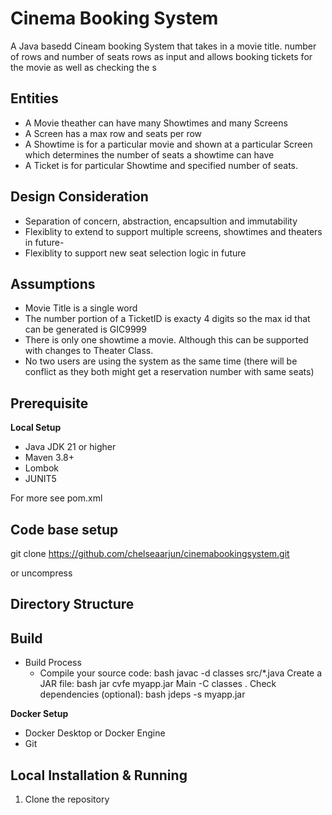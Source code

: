 # Cinema Booking System
A Java basedd Cineam booking System that takes in a movie title. number of rows and number of seats rows as input and allows booking tickets for the movie as well as checking the s

## Entities
- A Movie theather can have many Showtimes and many Screens
- A Screen has a max row and seats per row 
- A Showtime is for a particular movie and shown at a particular Screen which determines the number of seats a showtime can have
- A Ticket is for particular Showtime and specified number of seats.

## Design Consideration
- Separation of concern, abstraction, encapsultion and immutability
- Flexiblity to extend to support multiple screens, showtimes and theaters in future- 
- Flexiblity to support new seat selection logic in future

## Assumptions
- Movie Title is a single word
- The number portion of a TicketID is exacty 4 digits so the max id that can be generated is GIC9999
- There is only one showtime a movie. Although this can be supported with changes to Theater Class.
- No two users are using the system as the same time (there will be conflict as they both might get a reservation number with same seats)

## Prerequisite

**Local Setup**
- Java JDK 21 or higher
- Maven 3.8+
- Lombok
- JUNIT5

For more see pom.xml

## Code base setup
git clone https://github.com/chelseaarjun/cinemabookingsystem.git

or uncompress

## Directory Structure


## Build
- Build Process
  - Compile your source code:
bash
javac -d classes src/*.java
Create a JAR file:
bash
jar cvfe myapp.jar Main -C classes .
Check dependencies (optional):
bash
jdeps -s myapp.jar

**Docker Setup**
- Docker Desktop or Docker Engine
- Git

## Local Installation & Running

1. Clone the repository
